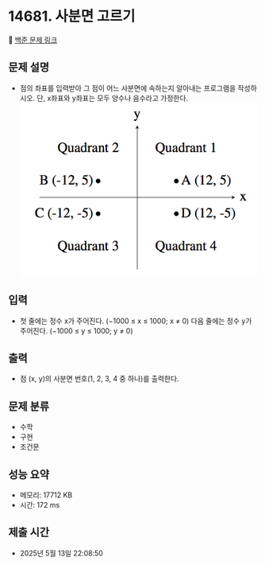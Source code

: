 # 14681. 사분면 고르기 
🔗 [백준 문제 링크](https://www.acmicpc.net/problem/14681)

## 문제 설명
- 점의 좌표를 입력받아 그 점이 어느 사분면에 속하는지 알아내는 프로그램을 작성하시오. 단, x좌표와 y좌표는 모두 양수나 음수라고 가정한다.
![img.png](img.png)
## 입력
- 첫 줄에는 정수 x가 주어진다. (−1000 ≤ x ≤ 1000; x ≠ 0) 다음 줄에는 정수 y가 주어진다. (−1000 ≤ y ≤ 1000; y ≠ 0)
## 출력
- 점 (x, y)의 사분면 번호(1, 2, 3, 4 중 하나)를 출력한다.
## 문제 분류
- 수학
- 구현
- 조건문
## 성능 요약
- 메모리: 17712 KB
- 시간: 172 ms
## 제출 시간
- 2025년 5월 13일 22:08:50